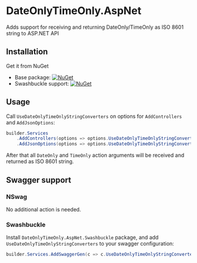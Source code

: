 # DateOnlyTimeOnly.AspNet

Adds support for receiving and returning DateOnly/TimeOnly as ISO 8601 string to ASP.NET API

## Installation

Get it from NuGet
- Base package: [![NuGet](https://img.shields.io/nuget/vpre/DateOnlyTimeOnly.AspNet.svg?label=NuGet)](https://www.nuget.org/packages/DateOnlyTimeOnly.AspNet/)
- Swashbuckle support: [![NuGet](https://img.shields.io/nuget/vpre/DateOnlyTimeOnly.AspNet.Swashbuckle.svg?label=NuGet)](https://www.nuget.org/packages/DateOnlyTimeOnly.AspNet.Swashbuckle/)

## Usage

Call `UseDateOnlyTimeOnlyStringConverters` on options for `AddControllers` and `AddJsonOptions`:

```cs
builder.Services
    .AddControllers(options => options.UseDateOnlyTimeOnlyStringConverters())
    .AddJsonOptions(options => options.UseDateOnlyTimeOnlyStringConverters());
```

After that all `DateOnly` and `TimeOnly` action arguments will be received and returned as ISO 8601 string.

## Swagger support

### NSwag

No additional action is needed.

### Swashbuckle

Install `DateOnlyTimeOnly.AspNet.Swashbuckle` package, and add `UseDateOnlyTimeOnlyStringConverters` to your swagger configuration:

```cs
builder.Services.AddSwaggerGen(c => c.UseDateOnlyTimeOnlyStringConverters());
```